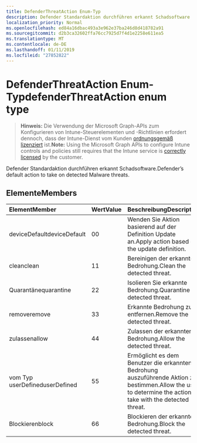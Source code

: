 ```yaml
---
title: DefenderThreatAction Enum-Typ
description: Defender Standardaktion durchführen erkannt Schadsoftware.
localization_priority: Normal
ms.openlocfilehash: ed84a16dbac493a3e962e37ba246d8d418782a91
ms.sourcegitcommit: d2b3ca32602ffa76cc7925d7f4d1e2258e611ea5
ms.translationtype: MT
ms.contentlocale: de-DE
ms.lasthandoff: 01/11/2019
ms.locfileid: "27852822"
---
```

# <a name="defenderthreataction-enum-type"></a><span data-ttu-id="5e795-103">DefenderThreatAction Enum-Typ</span><span class="sxs-lookup"><span data-stu-id="5e795-103">defenderThreatAction enum type</span></span>

> <span data-ttu-id="5e795-104">**Hinweis:** Die Verwendung der Microsoft Graph-APIs zum Konfigurieren von Intune-Steuerelementen und -Richtlinien erfordert dennoch, dass der Intune-Dienst vom Kunden [ordnungsgemäß lizenziert](https://go.microsoft.com/fwlink/?linkid=839381) ist.</span><span class="sxs-lookup"><span data-stu-id="5e795-104">**Note:** Using the Microsoft Graph APIs to configure Intune controls and policies still requires that the Intune service is [correctly licensed](https://go.microsoft.com/fwlink/?linkid=839381) by the customer.</span></span>

<span data-ttu-id="5e795-105">Defender Standardaktion durchführen erkannt Schadsoftware.</span><span class="sxs-lookup"><span data-stu-id="5e795-105">Defender’s default action to take on detected Malware threats.</span></span>
## <a name="members"></a><span data-ttu-id="5e795-106">Elemente</span><span class="sxs-lookup"><span data-stu-id="5e795-106">Members</span></span>
|<span data-ttu-id="5e795-107">Element</span><span class="sxs-lookup"><span data-stu-id="5e795-107">Member</span></span>|<span data-ttu-id="5e795-108">Wert</span><span class="sxs-lookup"><span data-stu-id="5e795-108">Value</span></span>|<span data-ttu-id="5e795-109">Beschreibung</span><span class="sxs-lookup"><span data-stu-id="5e795-109">Description</span></span>|
|:---|:---|:---|
|<span data-ttu-id="5e795-110">deviceDefault</span><span class="sxs-lookup"><span data-stu-id="5e795-110">deviceDefault</span></span>|<span data-ttu-id="5e795-111">0</span><span class="sxs-lookup"><span data-stu-id="5e795-111">0</span></span>|<span data-ttu-id="5e795-112">Wenden Sie Aktion basierend auf der Definition Update an.</span><span class="sxs-lookup"><span data-stu-id="5e795-112">Apply action based on the update definition.</span></span>|
|<span data-ttu-id="5e795-113">clean</span><span class="sxs-lookup"><span data-stu-id="5e795-113">clean</span></span>|<span data-ttu-id="5e795-114">1</span><span class="sxs-lookup"><span data-stu-id="5e795-114">1</span></span>|<span data-ttu-id="5e795-115">Bereinigen der erkannten Bedrohung.</span><span class="sxs-lookup"><span data-stu-id="5e795-115">Clean the detected threat.</span></span>|
|<span data-ttu-id="5e795-116">Quarantäne</span><span class="sxs-lookup"><span data-stu-id="5e795-116">quarantine</span></span>|<span data-ttu-id="5e795-117">2</span><span class="sxs-lookup"><span data-stu-id="5e795-117">2</span></span>|<span data-ttu-id="5e795-118">Isolieren Sie erkannte Bedrohung.</span><span class="sxs-lookup"><span data-stu-id="5e795-118">Quarantine the detected threat.</span></span>|
|<span data-ttu-id="5e795-119">remove</span><span class="sxs-lookup"><span data-stu-id="5e795-119">remove</span></span>|<span data-ttu-id="5e795-120">3</span><span class="sxs-lookup"><span data-stu-id="5e795-120">3</span></span>|<span data-ttu-id="5e795-121">Erkannte Bedrohung zu entfernen.</span><span class="sxs-lookup"><span data-stu-id="5e795-121">Remove the detected threat.</span></span>|
|<span data-ttu-id="5e795-122">zulassen</span><span class="sxs-lookup"><span data-stu-id="5e795-122">allow</span></span>|<span data-ttu-id="5e795-123">4</span><span class="sxs-lookup"><span data-stu-id="5e795-123">4</span></span>|<span data-ttu-id="5e795-124">Zulassen der erkannten Bedrohung.</span><span class="sxs-lookup"><span data-stu-id="5e795-124">Allow the detected threat.</span></span>|
|<span data-ttu-id="5e795-125">vom Typ userDefined</span><span class="sxs-lookup"><span data-stu-id="5e795-125">userDefined</span></span>|<span data-ttu-id="5e795-126">5</span><span class="sxs-lookup"><span data-stu-id="5e795-126">5</span></span>|<span data-ttu-id="5e795-127">Ermöglicht es dem Benutzer die erkannten Bedrohung auszuführende Aktion zu bestimmen.</span><span class="sxs-lookup"><span data-stu-id="5e795-127">Allow the user to determine the action to take with the detected threat.</span></span>|
|<span data-ttu-id="5e795-128">Blockieren</span><span class="sxs-lookup"><span data-stu-id="5e795-128">block</span></span>|<span data-ttu-id="5e795-129">6</span><span class="sxs-lookup"><span data-stu-id="5e795-129">6</span></span>|<span data-ttu-id="5e795-130">Blockieren der erkannten Bedrohung.</span><span class="sxs-lookup"><span data-stu-id="5e795-130">Block the detected threat.</span></span>|



